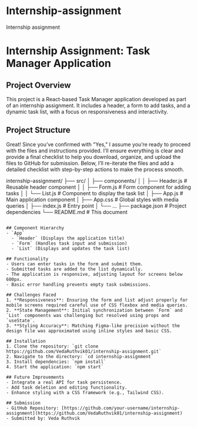 # Internship-assignment
Internship assignment
# Internship Assignment: Task Manager Application

## Project Overview
This project is a React-based Task Manager application developed as part of an internship assignment. It includes a header, a form to add tasks, and a dynamic task list, with a focus on responsiveness and interactivity.

## Project Structure
Great! Since you’ve confirmed with "Yes," I assume you’re ready to proceed with the files and instructions provided. I’ll ensure everything is clear and provide a final checklist to help you download, organize, and upload the files to GitHub for submission. Below, I’ll re-iterate the files and add a detailed checklist with step-by-step actions to make the process smooth.

internship-assignment/
├── src/
│   ├── components/
│   │   ├── Header.js        # Reusable header component
│   │   ├── Form.js          # Form component for adding tasks
│   │   └── List.js          # Component to display the task list
│   ├── App.js               # Main application component
│   ├── App.css              # Global styles with media queries
│   ├── index.js             # Entry point
│   └── ...
├── package.json             # Project dependencies
└── README.md                # This document
```

## Component Hierarchy
- `App`
  - `Header` (Displays the application title)
  - `Form` (Handles task input and submission)
  - `List` (Displays and updates the task list)

## Functionality
- Users can enter tasks in the form and submit them.
- Submitted tasks are added to the list dynamically.
- The application is responsive, adjusting layout for screens below 600px.
- Basic error handling prevents empty task submissions.

## Challenges Faced
1. **Responsiveness**: Ensuring the form and list adjust properly for mobile screens required careful use of CSS flexbox and media queries.
2. **State Management**: Initial synchronization between `Form` and `List` components was challenging but resolved using props and `useState`.
3. **Styling Accuracy**: Matching Figma-like precision without the design file was approximated using inline styles and basic CSS.

## Installation
1. Clone the repository: `git clone https://github.com/VedaRuthvik01/internship-assignment.git`
2. Navigate to the directory: `cd internship-assignment`
3. Install dependencies: `npm install`
4. Start the application: `npm start`

## Future Improvements 
- Integrate a real API for task persistence.
- Add task deletion and editing functionality.
- Enhance styling with a CSS framework (e.g., Tailwind CSS).

## Submission
- GitHub Repository: [https://github.com/your-username/internship-assignment](https://github.com/VedaRuthvik01/internship-assignment)
- Submitted by: Veda Ruthvik
